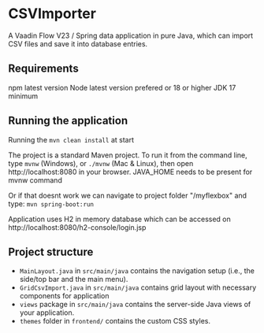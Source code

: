 # CSVImporter

A Vaadin Flow V23 / Spring data application in pure Java, which can import CSV files and save it into database entries.

## Requirements

npm latest version
Node latest version prefered or 18 or higher
JDK 17 minimum

## Running the application

Running the `mvn clean install` at start

The project is a standard Maven project. To run it from the command line,
type `mvnw` (Windows), or `./mvnw` (Mac & Linux), then open
http://localhost:8080 in your browser.
JAVA_HOME needs to be present for mvnw command

Or if that doesnt work we can navigate to project folder "/myflexbox" and type: `mvn spring-boot:run`

Application uses H2 in memory database which can be accessed on http://localhost:8080/h2-console/login.jsp

## Project structure

- `MainLayout.java` in `src/main/java` contains the navigation setup (i.e., the
  side/top bar and the main menu).
- `GridCsvImport.java` in `src/main/java` contains grid layout with necessary components for application
- `views` package in `src/main/java` contains the server-side Java views of your application.
- `themes` folder in `frontend/` contains the custom CSS styles.
